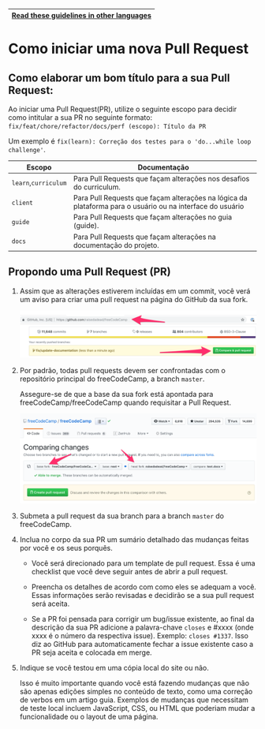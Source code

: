 <!-- do not translate this -->
| [Read these guidelines in other languages](/docs/i18n-languages) |
|-|
<!-- do not translate this -->

# Como iniciar uma nova Pull Request

## Como elaborar um bom título para a sua Pull Request:

Ao iniciar uma Pull Request(PR), utilize o seguinte escopo para decidir como intitular a sua PR no seguinte formato:
`fix/feat/chore/refactor/docs/perf (escopo): Título da PR`

Um exemplo é `fix(learn): Correção dos testes para o 'do...while loop challenge'`.

| Escopo | Documentação |
|---|---|
| `learn`,`curriculum` | Para Pull Requests que façam alterações nos desafios do curriculum. |
| `client` | Para Pull Requests que façam alterações na lógica da plataforma para o usuário ou na interface do usuário |
| `guide` | Para Pull Requests que façam alterações no guia (guide). |
| `docs` | Para Pull Requests que façam alterações na documentação do projeto. |

## Propondo uma Pull Request (PR)

1. Assim que as alterações estiverem incluídas em um commit, você verá um aviso para criar uma pull request na página do GitHub da sua fork.

    ![Image - Compare pull request prompt on GitHub](/docs/images/github/compare-pull-request-prompt.png)

2. Por padrão, todas pull requests devem ser confrontadas com o repositório principal do freeCodeCamp, a branch `master`.

    Assegure-se de que a base da sua fork está apontada para freeCodeCamp/freeCodeCamp quando requisitar a Pull Request.

    ![Image - Comparing forks when making a pull request](/docs/images/github/comparing-forks-for-pull-request.png)

3. Submeta a pull request da sua branch para a branch `master` do freeCodeCamp.

4. Inclua no corpo da sua PR um sumário detalhado das mudanças feitas por você e os seus porquês.

    - Você será direcionado para um template de pull request. Essa é uma checklist que você deve seguir antes de abrir a pull request.

    - Preencha os detalhes de acordo com como eles se adequam a você. Essas informações serão revisadas e decidirão se a sua pull request será aceita.

    - Se a PR foi pensada para corrigir um bug/issue existente, ao final da 
      descrição da sua PR adicione a palavra-chave `closes` e #xxxx (onde xxxx
      é o número da respectiva issue). Exemplo: `closes #1337`. Isso diz ao GitHub para
      automaticamente fechar a issue existente caso a PR seja aceita e colocada em merge.

5. Indique se você testou em uma cópia local do site ou não.

    Isso é muito importante quando você está fazendo mudanças que não são apenas edições simples no conteúdo de texto, como uma correção de verbos em um artigo guia. Exemplos de mudanças que necessitam de teste local incluem JavaScript, CSS, ou HTML que poderiam mudar a funcionalidade ou o layout de uma página.
